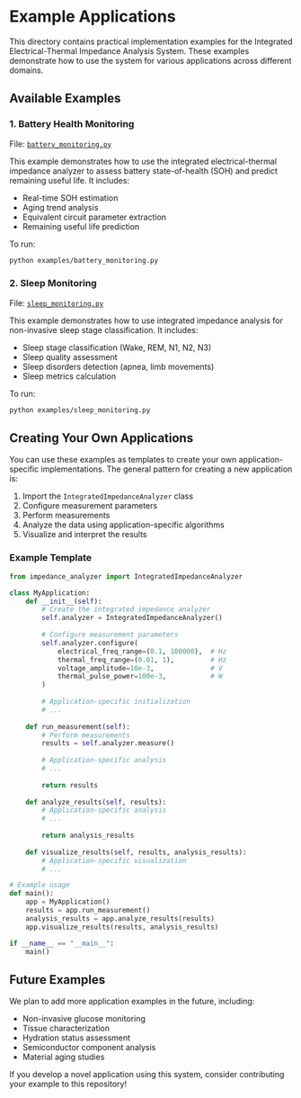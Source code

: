 # Example Applications

This directory contains practical implementation examples for the Integrated Electrical-Thermal Impedance Analysis System. These examples demonstrate how to use the system for various applications across different domains.

## Available Examples

### 1. Battery Health Monitoring

File: [`battery_monitoring.py`](battery_monitoring.py)

This example demonstrates how to use the integrated electrical-thermal impedance analyzer to assess battery state-of-health (SOH) and predict remaining useful life. It includes:

- Real-time SOH estimation
- Aging trend analysis
- Equivalent circuit parameter extraction
- Remaining useful life prediction

To run:
```bash
python examples/battery_monitoring.py
```

### 2. Sleep Monitoring

File: [`sleep_monitoring.py`](sleep_monitoring.py)

This example demonstrates how to use integrated impedance analysis for non-invasive sleep stage classification. It includes:

- Sleep stage classification (Wake, REM, N1, N2, N3)
- Sleep quality assessment
- Sleep disorders detection (apnea, limb movements)
- Sleep metrics calculation

To run:
```bash
python examples/sleep_monitoring.py
```

## Creating Your Own Applications

You can use these examples as templates to create your own application-specific implementations. The general pattern for creating a new application is:

1. Import the `IntegratedImpedanceAnalyzer` class
2. Configure measurement parameters
3. Perform measurements
4. Analyze the data using application-specific algorithms
5. Visualize and interpret the results

### Example Template

```python
from impedance_analyzer import IntegratedImpedanceAnalyzer

class MyApplication:
    def __init__(self):
        # Create the integrated impedance analyzer
        self.analyzer = IntegratedImpedanceAnalyzer()
        
        # Configure measurement parameters
        self.analyzer.configure(
            electrical_freq_range=(0.1, 100000),  # Hz
            thermal_freq_range=(0.01, 1),         # Hz
            voltage_amplitude=10e-3,              # V
            thermal_pulse_power=100e-3,           # W
        )
        
        # Application-specific initialization
        # ...
    
    def run_measurement(self):
        # Perform measurements
        results = self.analyzer.measure()
        
        # Application-specific analysis
        # ...
        
        return results
    
    def analyze_results(self, results):
        # Application-specific analysis
        # ...
        
        return analysis_results
    
    def visualize_results(self, results, analysis_results):
        # Application-specific visualization
        # ...

# Example usage
def main():
    app = MyApplication()
    results = app.run_measurement()
    analysis_results = app.analyze_results(results)
    app.visualize_results(results, analysis_results)

if __name__ == "__main__":
    main()
```

## Future Examples

We plan to add more application examples in the future, including:

- Non-invasive glucose monitoring
- Tissue characterization
- Hydration status assessment
- Semiconductor component analysis
- Material aging studies

If you develop a novel application using this system, consider contributing your example to this repository!
